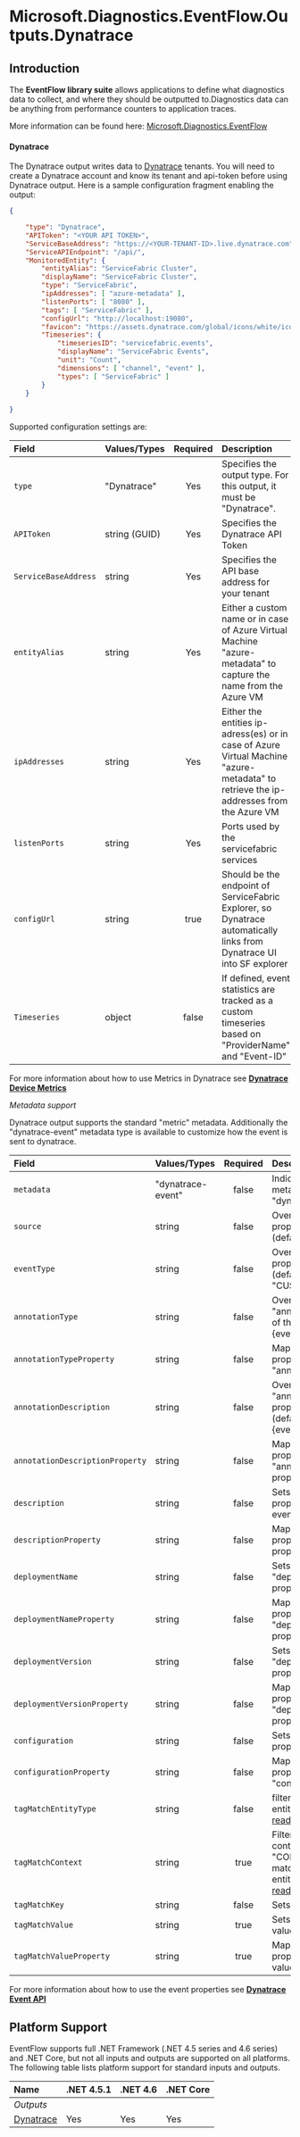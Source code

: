 ﻿# Microsoft.Diagnostics.EventFlow.Outputs.Dynatrace

## Introduction
The **EventFlow library suite** allows applications to define what diagnostics data to collect, and where they should be outputted to.Diagnostics data can be anything from performance counters to application traces.

More information can be found here:  [Microsoft.Diagnostics.EventFlow](https://github.com/Azure/diagnostics-eventflow/)


#### Dynatrace 

The Dynatrace output writes data to [Dynatrace](https://www.dynatrace.com) tenants. You will need to create a Dynatrace account and know its tenant and api-token before using Dynatrace output. Here is a sample configuration fragment enabling the output:
```json
{

    "type": "Dynatrace",
    "APIToken": "<YOUR API TOKEN>",
    "ServiceBaseAddress": "https://<YOUR-TENANT-ID>.live.dynatrace.com",
    "ServiceAPIEndpoint": "/api/",
    "MonitoredEntity": {
        "entityAlias": "ServiceFabric Cluster",
        "displayName": "ServiceFabric Cluster",
        "type": "ServiceFabric",
        "ipAddresses": [ "azure-metadata" ],
        "listenPorts": [ "8080" ],
        "tags": [ "ServiceFabric" ],
        "configUrl": "http://localhost:19080",
        "favicon": "https://assets.dynatrace.com/global/icons/white/icons_technologies_003_microsoft-azure-fabric.png",
        "Timeseries": {
            "timeseriesID": "servicefabric.events",
            "displayName": "ServiceFabric Events",
            "unit": "Count",
            "dimensions": [ "channel", "event" ],
            "types": [ "ServiceFabric" ]
        }
    } 
    
}
```

Supported configuration settings are:

| Field | Values/Types | Required | Description |
| :---- | :-------------- | :------: | :---------- |
| `type` | "Dynatrace" | Yes | Specifies the output type. For this output, it must be "Dynatrace". |
| `APIToken` | string (GUID) | Yes | Specifies the Dynatrace API Token |
| `ServiceBaseAddress` | string | Yes | Specifies the API base address for your tenant |
| `entityAlias` | string | Yes | Either a custom name or in case of Azure Virtual Machine "azure-metadata" to capture the name from the Azure VM |
| `ipAddresses` | string | Yes | Either the entities ip-adress(es) or in case of Azure Virtual Machine "azure-metadata" to retrieve the ip-addresses from the Azure VM |
| `listenPorts` | string | Yes | Ports used by the servicefabric services |
| `configUrl` | string | true | Should be the endpoint of ServiceFabric Explorer, so Dynatrace automatically links from Dynatrace UI into SF explorer |
| `Timeseries` | object | false | If defined, event statistics are tracked as a custom timeseries based on "ProviderName" and "Event-ID" |

For more information about how to use Metrics in Dynatrace see [**Dynatrace Device Metrics**](https://www.dynatrace.com/support/help/dynatrace-api/environment/timeseries-api/manage-custom-metrics-via-api/)


*Metadata support*

Dynatrace output supports the standard "metric" metadata. 
Additionally the "dynatrace-event" metadata type is available to customize how the event is sent to dynatrace. 

| Field | Values/Types | Required | Description |
| :---- | :-------------- | :------: | :---------- |
| `metadata` | "dynatrace-event" | false | Indicates Dynatrace event metadata; must be "dynatrace-event". |
| `source` | string | false | Overrides the "source" property of the event (default is "eventflow") |
| `eventType` | string | false | Overrides the "eventType" property of the event (default is "CUSTOM_ANNOTATION") |
| `annotationType` | string | false | Overrides the "annotationType" property of the event (default is "{eventName} - {eventID}") |
| `annotationTypeProperty` | string | false | Maps an incoming event-property to "annotationType" property  |
| `annotationDescription` | string | false | Overrides the "annotationDescription" property of the event (default is "{eventMessage}") |
| `annotationDescriptionProperty` | string | false | Maps an incoming event-property to "annotationDescription" property |
| `description` | string | false | Sets the "description" property of the incoming event |
| `descriptionProperty` | string | false | Maps an incoming event-property to "description" property  |
| `deploymentName` | string | false | Sets the "deploymentName" property of the event
| `deploymentNameProperty` | string | false | Maps an incoming event-property to "deploymentName" property
| `deploymentVersion` | string | false | Sets the "deploymentVersion" property of the event
| `deploymentVersionProperty` | string | false | Maps an incoming event-property to "deploymentVersion" property
| `configuration` | string | false | Sets the "configuration" property of the event
| `configurationProperty` | string | false | Maps an incoming event-property to "configuration" property
| `tagMatchEntityType` | string | false | filters matching entities by entity-type e.g. "HOST" [read more](https://www.dynatrace.com/support/help/dynatrace-api/environment/events-api/#events-post-parameter-taginfo)
| `tagMatchContext` | string | true | Filters matching tags by context. e.g. "CONTEXTLESS" matching entities by entity-type e.g. "HOST" [read more](https://www.dynatrace.com/support/help/dynatrace-api/environment/events-api/#events-post-parameter-enum-gWW16rUCfKLr7Ud9I1FpMA)
| `tagMatchKey` | string | false | Sets the matching tag-key 
| `tagMatchValue` | string | true | Sets the matching tag-value 
| `tagMatchValueProperty` | string | true | Maps an incoming event-property to match a tag-value 



For more information about how to use the event properties see [**Dynatrace Event API**](https://www.dynatrace.com/support/help/shortlink/api-events#events-post-parameter-eventpushmessage)



## Platform Support
EventFlow supports full .NET Framework (.NET 4.5 series and 4.6 series) and .NET Core, but not all inputs and outputs are supported on all platforms. 
The following table lists platform support for standard inputs and outputs.  

| Name | .NET 4.5.1 | .NET 4.6 | .NET Core |
| :------------ | :---- | :---- | :---- |
| *Outputs* |
| [Dynatrace](#dynatrace) | Yes | Yes | Yes |

